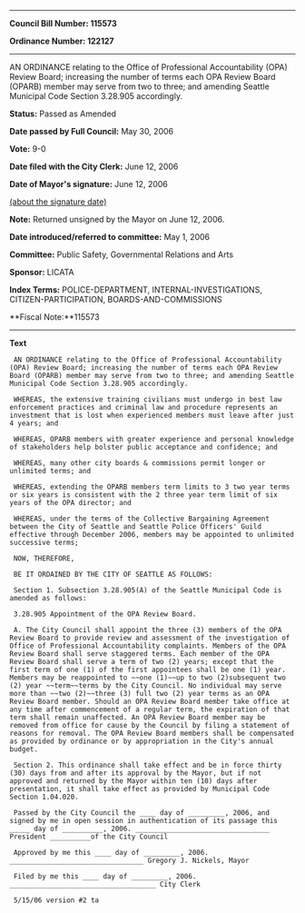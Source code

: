 

********

**Council Bill Number: 115573**
   
**Ordinance Number: 122127**
********

 AN ORDINANCE relating to the Office of Professional Accountability (OPA) Review Board; increasing the number of terms each OPA Review Board (OPARB) member may serve from two to three; and amending Seattle Municipal Code Section 3.28.905 accordingly.

**Status:** Passed as Amended
   
**Date passed by Full Council:** May 30, 2006
   
**Vote:** 9-0
   
**Date filed with the City Clerk:** June 12, 2006
   
**Date of Mayor's signature:** June 12, 2006
   
[(about the signature date)](/~public/approvaldate.htm)
   
   
**Note:** Returned unsigned by the Mayor on June 12, 2006.

   
**Date introduced/referred to committee:** May 1, 2006
   
**Committee:** Public Safety, Governmental Relations and Arts
   
**Sponsor:** LICATA
   
   
**Index Terms:** POLICE-DEPARTMENT, INTERNAL-INVESTIGATIONS, CITIZEN-PARTICIPATION, BOARDS-AND-COMMISSIONS

**Fiscal Note:**115573

********

**Text**
   
```
 AN ORDINANCE relating to the Office of Professional Accountability (OPA) Review Board; increasing the number of terms each OPA Review Board (OPARB) member may serve from two to three; and amending Seattle Municipal Code Section 3.28.905 accordingly.

 WHEREAS, the extensive training civilians must undergo in best law enforcement practices and criminal law and procedure represents an investment that is lost when experienced members must leave after just 4 years; and

 WHEREAS, OPARB members with greater experience and personal knowledge of stakeholders help bolster public acceptance and confidence; and

 WHEREAS, many other city boards & commissions permit longer or unlimited terms; and

 WHEREAS, extending the OPARB members term limits to 3 two year terms or six years is consistent with the 2 three year term limit of six years of the OPA director; and

 WHEREAS, under the terms of the Collective Bargaining Agreement between the City of Seattle and Seattle Police Officers' Guild effective through December 2006, members may be appointed to unlimited successive terms;

 NOW, THEREFORE,

 BE IT ORDAINED BY THE CITY OF SEATTLE AS FOLLOWS:

 Section 1. Subsection 3.28.905(A) of the Seattle Municipal Code is amended as follows:

 3.28.905 Appointment of the OPA Review Board.

 A. The City Council shall appoint the three (3) members of the OPA Review Board to provide review and assessment of the investigation of Office of Professional Accountability complaints. Members of the OPA Review Board shall serve staggered terms. Each member of the OPA Review Board shall serve a term of two (2) years; except that the first term of one (1) of the first appointees shall be one (1) year. Members may be reappointed to ~~one (1)~~up to two (2)subsequent two (2) year ~~term~~terms by the City Council. No individual may serve more than ~~two (2)~~three (3) full two (2) year terms as an OPA Review Board member. Should an OPA Review Board member take office at any time after commencement of a regular term, the expiration of that term shall remain unaffected. An OPA Review Board member may be removed from office for cause by the Council by filing a statement of reasons for removal. The OPA Review Board members shall be compensated as provided by ordinance or by appropriation in the City's annual budget.

 Section 2. This ordinance shall take effect and be in force thirty (30) days from and after its approval by the Mayor, but if not approved and returned by the Mayor within ten (10) days after presentation, it shall take effect as provided by Municipal Code Section 1.04.020.

 Passed by the City Council the ____ day of _________, 2006, and signed by me in open session in authentication of its passage this _____ day of __________, 2006. _________________________________ President __________of the City Council

 Approved by me this ____ day of _________, 2006. _________________________________ Gregory J. Nickels, Mayor

 Filed by me this ____ day of _________, 2006. ____________________________________ City Clerk

 5/15/06 version #2 ta

```
